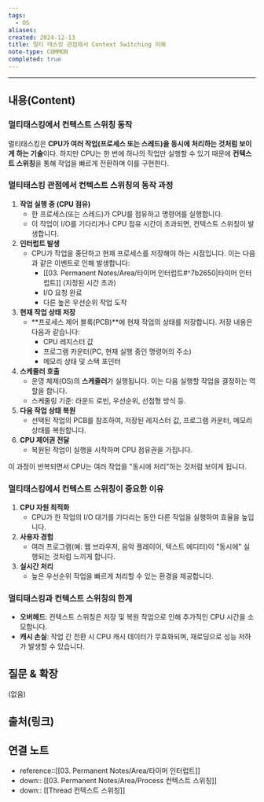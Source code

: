 ```yaml
---
tags:
  - OS
aliases: 
created: 2024-12-13
title: 멀티 태스킹 관점에서 Context Switching 이해
note-type: COMMON
completed: true
---
```

---

## 내용(Content)

### 멀티태스킹에서 컨텍스트 스위칭 동작

멀티태스킹은 **CPU가 여러 작업(프로세스 또는 스레드)을 동시에 처리하는 것처럼 보이게 하는 기술**이다. 하지만 CPU는 한 번에 하나의 작업만 실행할 수 있기 때문에 **컨텍스트 스위칭**을 통해 작업을 빠르게 전환하며 이를 구현한다.

### 멀티태스킹 관점에서 컨텍스트 스위칭의 동작 과정


1. **작업 실행 중 (CPU 점유)**
    - 한 프로세스(또는 스레드)가 CPU를 점유하고 명령어를 실행합니다.
    - 이 작업이 I/O를 기다리거나 CPU 점유 시간이 초과되면, 컨텍스트 스위칭이 발생합니다.
2. **인터럽트 발생**
    - CPU가 작업을 중단하고 현재 프로세스를 저장해야 하는 시점입니다. 이는 다음과 같은 이벤트로 인해 발생합니다:
        - [[03. Permanent Notes/Area/타이머 인터럽트#^7b2650|타이머 인터럽트]] (지정된 시간 초과)
        - I/O 요청 완료
        - 다른 높은 우선순위 작업 도착
3. **현재 작업 상태 저장**
    - **프로세스 제어 블록(PCB)**에 현재 작업의 상태를 저장합니다. 저장 내용은 다음과 같습니다:
        - CPU 레지스터 값
        - 프로그램 카운터(PC, 현재 실행 중인 명령어의 주소)
        - 메모리 상태 및 스택 포인터
4. **스케줄러 호출**
    - 운영 체제(OS)의 **스케줄러**가 실행됩니다. 이는 다음 실행할 작업을 결정하는 역할을 합니다.
    - 스케줄링 기준: 라운드 로빈, 우선순위, 선점형 방식 등.
5. **다음 작업 상태 복원**
    - 선택된 작업의 PCB를 참조하여, 저장된 레지스터 값, 프로그램 카운터, 메모리 상태를 복원합니다.
6. **CPU 제어권 전달**
    - 복원된 작업이 실행을 시작하며 CPU 점유권을 가집니다.

이 과정이 반복되면서 CPU는 여러 작업을 "동시에 처리"하는 것처럼 보이게 됩니다.

### **멀티태스킹에서 컨텍스트 스위칭이 중요한 이유**

1. **CPU 자원 최적화**
    - CPU가 한 작업의 I/O 대기를 기다리는 동안 다른 작업을 실행하여 효율을 높입니다.
2. **사용자 경험**
    - 여러 프로그램(예: 웹 브라우저, 음악 플레이어, 텍스트 에디터)이 "동시에" 실행되는 것처럼 느끼게 합니다.
3. **실시간 처리**
    - 높은 우선순위 작업을 빠르게 처리할 수 있는 환경을 제공합니다.

### **멀티태스킹과 컨텍스트 스위칭의 한계**

- **오버헤드**: 컨텍스트 스위칭은 저장 및 복원 작업으로 인해 추가적인 CPU 시간을 소모합니다.
- **캐시 손실**: 작업 간 전환 시 CPU 캐시 데이터가 무효화되며, 재로딩으로 성능 저하가 발생할 수 있습니다.

## 질문 & 확장

(없음)

## 출처(링크)


## 연결 노트

- reference::[[03. Permanent Notes/Area/타이머 인터럽트]]
- down:: [[03. Permanent Notes/Area/Process 컨텍스트 스위칭]]
- down:: [[Thread 컨텍스트 스위칭]]




